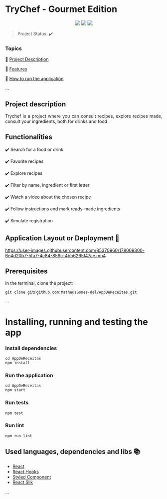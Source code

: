 <h1>TryChef - Gourmet Edition</h1>

<p align="center">
  <img src="https://img.shields.io/static/v1?label=react&message=framework&color=blue&style=for-the-badge&logo=REACT"/>
  <img src="http://img.shields.io/static/v1?label=TESTES&message=%3E100&color=GREEN&style=for-the-badge"/>
  <img src="http://img.shields.io/static/v1?label=STATUS&message=DONE&color=GREEN&style=for-the-badge"/>
</p>

> Project Status: :heavy_check_mark:

### Topics

:small_blue_diamond: [Project Description](#project-description)

:small_blue_diamond: [Features](#features)

:small_blue_diamond: [How to run the application](#how-to-run-the-application-arrow_forward)

...

## Project description

<p align="justify">
  Trychef is a project where you can consult recipes, explore recipes made, consult your ingredients, both for drinks and food.
</p>

## Functionalities

:heavy_check_mark: Search for a food or drink

:heavy_check_mark: Favorite recipes

:heavy_check_mark: Explore recipes

:heavy_check_mark: Filter by name, ingredient or first letter

:heavy_check_mark: Watch a video about the chosen recipe

:heavy_check_mark: Follow instructions and mark ready-made ingredients

:heavy_check_mark: Simulate registration

## Application Layout or Deployment :dash:


https://user-images.githubusercontent.com/85370960/178069300-6e4d20b7-5fa7-4c84-859c-4bb6265f47ae.mp4



## Prerequisites

In the terminal, clone the project:

```
git clone git@github.com:MatheusGomes-del/AppDeReceitas.git
```

...

# Installing, running and testing the app
### Install dependencies
```
cd AppDeReceitas
npm install
```
### Run the application
```
cd AppDeReceitas
npm start
```
### Run tests
```
npm test
```
### Run lint
```
npm run lint
```

## Used languages, dependencies and libs :books:

- [React](https://pt-br.reactjs.org/docs/create-a-new-react-app.html)
- [React Hooks]()
- [Styled Component](https://styled-components.com/)
- [React Slik](https://react-slick.neostack.com/)

...
